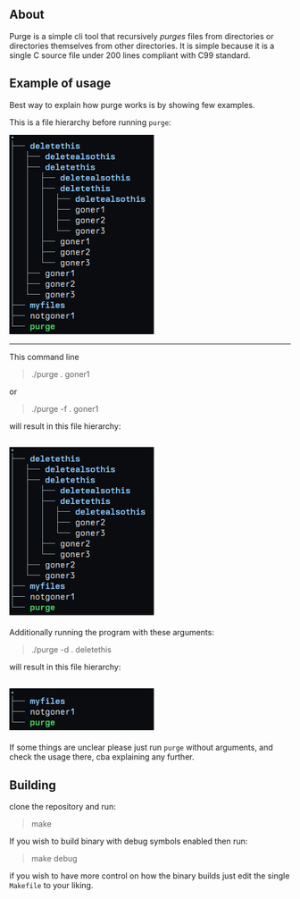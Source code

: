 ## About
Purge is a simple cli tool that recursively *purges* files from
directories or directories themselves from other directories.
It is simple because it is a single C source file under 200 lines 
compliant with C99 standard.

## Example of usage
Best way to explain how purge works is by showing few examples.

This is a file hierarchy before running `purge`:

![file tree before purge](resources/before.png)

---
This command line
> ./purge . goner1

or
> ./purge -f . goner1

will result in this file hierarchy:

![file tree after file purge](resources/afterfilepurge.png)
---

Additionally running the program with these arguments:
> ./purge -d . deletethis

will result in this file hierarchy:

![file tree after directory purge](resources/afterdirpurge.png)
---

If some things are unclear please just run `purge` without arguments,
and check the usage there, cba explaining any further.

## Building

clone the repository and run:
> make

If you wish to build binary with debug symbols enabled then run:
> make debug

if you wish to have more control on how the binary builds just
edit the single `Makefile` to your liking.
